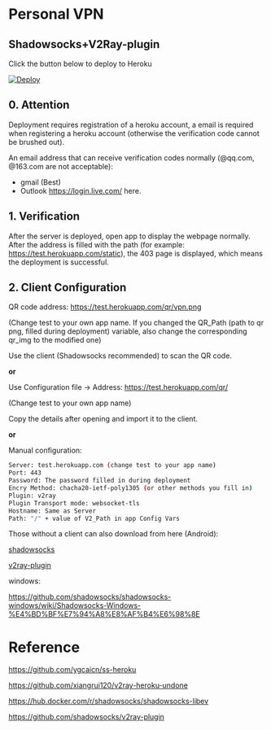 # Personal VPN
## Shadowsocks+V2Ray-plugin

Click the button below to deploy to Heroku

[![Deploy](https://www.herokucdn.com/deploy/button.png)](https://heroku.com/deploy?template=https://github.com/mgzdorovets/shadowsocks-heroku/tree/main)

## 0. Attention

Deployment requires registration of a heroku account, a email is required when registering a heroku account (otherwise the verification code cannot be brushed out). 

An email address that can receive verification codes normally (@qq.com, @163.com are not acceptable):
- gmail (Best) 
- Outlook <https://login.live.com/> here.

## 1. Verification

After the server is deployed, open app to display the webpage normally. After the address is filled with the path (for example: <https://test.herokuapp.com/static>), the 403 page is displayed, which means the deployment is successful.

## 2. Client Configuration

QR code address: https://test.herokuapp.com/qr/vpn.png

(Change test to your own app name. If you changed the QR\_Path (path to qr png, filled during deployment) variable, also change the corresponding qr\_img to the modified one)

Use the client (Shadowsocks recommended) to scan the QR code.

**or**

Use Configuration file -> Address: https://test.herokuapp.com/qr/

(Change test to your own app name)

Copy the details after opening and import it to the client.

**or**

Manual configuration:

```sh
Server: test.herokuapp.com (change test to your app name)
Port: 443
Password: The password filled in during deployment
Encry Method: chacha20-ietf-poly1305 (or other methods you fill in)
Plugin: v2ray
Plugin Transport mode: websocket-tls
Hostname: Same as Server
Path: "/" + value of V2_Path in app Config Vars
```

Those without a client can also download from here (Android):

[shadowsocks](https://github.com/shadowsocks/shadowsocks-android/releases/latest/download/shadowsocks--universal-5.1.9.apk)

[v2ray-plugin](https://github.com/shadowsocks/v2ray-plugin-android/releases/latest/download/v2ray-arm64-v8a-1.3.1.apk)

windows:

<https://github.com/shadowsocks/shadowsocks-windows/wiki/Shadowsocks-Windows-%E4%BD%BF%E7%94%A8%E8%AF%B4%E6%98%8E>

# Reference

https://github.com/ygcaicn/ss-heroku

https://github.com/xiangrui120/v2ray-heroku-undone

https://hub.docker.com/r/shadowsocks/shadowsocks-libev

https://github.com/shadowsocks/v2ray-plugin
